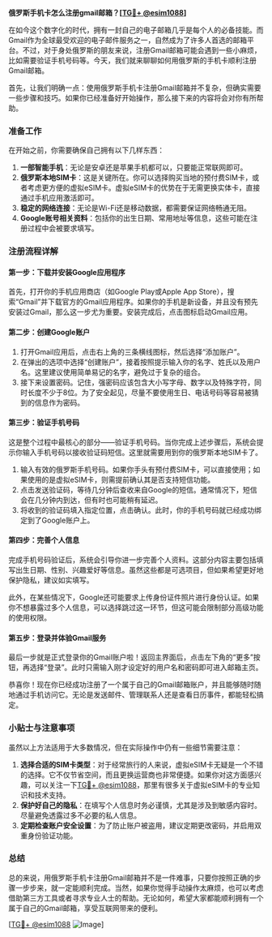 **俄罗斯手机卡怎么注册gmail邮箱？[[TG💪+ @esim1088](https://t.me/s/esim1088)]**

在如今这个数字化的时代，拥有一封自己的电子邮箱几乎是每个人的必备技能。而Gmail作为全球最受欢迎的电子邮件服务之一，自然成为了许多人首选的邮箱平台。不过，对于身处俄罗斯的朋友来说，注册Gmail邮箱可能会遇到一些小麻烦，比如需要验证手机号码等。今天，我们就来聊聊如何用俄罗斯的手机卡顺利注册Gmail邮箱。

首先，让我们明确一点：使用俄罗斯手机卡注册Gmail邮箱并不复杂，但确实需要一些步骤和技巧。如果你已经准备好开始操作，那么接下来的内容将会对你有所帮助。

### 准备工作

在开始之前，你需要确保自己拥有以下几样东西：

1. **一部智能手机**：无论是安卓还是苹果手机都可以，只要能正常联网即可。
2. **俄罗斯本地SIM卡**：这是关键所在。你可以选择购买当地的预付费SIM卡，或者考虑更方便的虚拟eSIM卡。虚拟eSIM卡的优势在于无需更换实体卡，直接通过手机应用激活即可。
3. **稳定的网络连接**：无论是Wi-Fi还是移动数据，都需要保证网络畅通无阻。
4. **Google账号相关资料**：包括你的出生日期、常用地址等信息，这些可能在注册过程中会被要求填写。

### 注册流程详解

#### 第一步：下载并安装Google应用程序

首先，打开你的手机应用商店（如Google Play或Apple App Store），搜索“Gmail”并下载官方的Gmail应用程序。如果你的手机是新设备，并且没有预先安装过Gmail，那么这一步尤为重要。安装完成后，点击图标启动Gmail应用。

#### 第二步：创建Google账户

1. 打开Gmail应用后，点击右上角的三条横线图标，然后选择“添加账户”。
2. 在弹出的选项中选择“创建账户”，接着按照提示输入你的名字、姓氏以及用户名。这里建议使用简单易记的名字，避免过于复杂的组合。
3. 接下来设置密码。记住，强密码应该包含大小写字母、数字以及特殊字符，同时长度不少于8位。为了安全起见，尽量不要使用生日、电话号码等容易被猜到的信息作为密码。

#### 第三步：验证手机号码

这是整个过程中最核心的部分——验证手机号码。当你完成上述步骤后，系统会提示你输入手机号码以接收验证码短信。这里就需要用到你的俄罗斯本地SIM卡了。

1. 输入有效的俄罗斯手机号码。如果你手头有预付费SIM卡，可以直接使用；如果使用的是虚拟eSIM卡，则需提前确认其是否支持短信功能。
2. 点击发送验证码，等待几分钟后查收来自Google的短信。通常情况下，短信会在几分钟内到达，但有时也可能稍有延迟。
3. 将收到的验证码填入指定位置，点击确认。此时，你的手机号码就已经成功绑定到了Google账户上。

#### 第四步：完善个人信息

完成手机号码验证后，系统会引导你进一步完善个人资料。这部分内容主要包括填写出生日期、性别、兴趣爱好等信息。虽然这些都是可选项目，但如果希望更好地保护隐私，建议如实填写。

此外，在某些情况下，Google还可能要求上传身份证件照片进行身份认证。如果你不想暴露过多个人信息，可以选择跳过这一环节，但这可能会限制部分高级功能的使用权限。

#### 第五步：登录并体验Gmail服务

最后一步就是正式登录你的Gmail账户啦！返回主界面后，点击左下角的“更多”按钮，再选择“登录”。此时只需输入刚才设定好的用户名和密码即可进入邮箱主页。

恭喜你！现在你已经成功注册了一个属于自己的Gmail邮箱账户，并且能够随时随地通过手机访问它。无论是发送邮件、管理联系人还是查看日历事件，都能轻松搞定。

### 小贴士与注意事项

虽然以上方法适用于大多数情况，但在实际操作中仍有一些细节需要注意：

1. **选择合适的SIM卡类型**：对于经常旅行的人来说，虚拟eSIM卡无疑是一个不错的选择。它不仅节省空间，而且更换运营商也非常便捷。如果你对这方面感兴趣，可以关注一下[TG💪+ @esim1088](https://t.me/s/esim1088)，那里有很多关于虚拟eSIM卡的专业知识和技术支持。
2. **保护好自己的隐私**：在填写个人信息时务必谨慎，尤其是涉及到敏感内容时。尽量避免透露过多不必要的私人信息。
3. **定期检查账户安全设置**：为了防止账户被盗用，建议定期更改密码，并启用双重身份验证功能。

### 总结

总的来说，用俄罗斯手机卡注册Gmail邮箱并不是一件难事，只要你按照正确的步骤一步步来，就一定能顺利完成。当然，如果你觉得手动操作太麻烦，也可以考虑借助第三方工具或者寻求专业人士的帮助。无论如何，希望大家都能顺利拥有一个属于自己的Gmail邮箱，享受互联网带来的便利。

[[TG💪+ @esim1088](https://t.me/s/esim1088) ![Image](https://i.postimg.cc/4NQfJmqS/Snipaste-2025-05-13-00-14-12.png)]